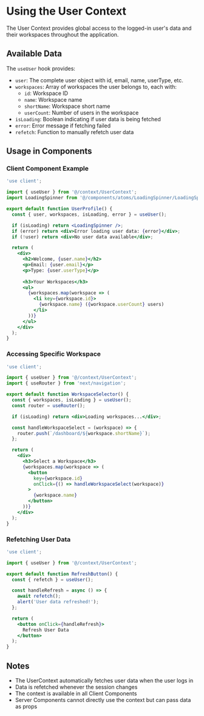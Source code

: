 # Using the User Context

The User Context provides global access to the logged-in user's data and their workspaces throughout the application.

## Available Data

The `useUser` hook provides:
- `user`: The complete user object with id, email, name, userType, etc.
- `workspaces`: Array of workspaces the user belongs to, each with:
  - `id`: Workspace ID
  - `name`: Workspace name
  - `shortName`: Workspace short name
  - `userCount`: Number of users in the workspace
- `isLoading`: Boolean indicating if user data is being fetched
- `error`: Error message if fetching failed
- `refetch`: Function to manually refetch user data

## Usage in Components

### Client Component Example

```jsx
'use client';

import { useUser } from '@/context/UserContext';
import LoadingSpinner from '@/components/atoms/LoadingSpinner/LoadingSpinner';

export default function UserProfile() {
  const { user, workspaces, isLoading, error } = useUser();

  if (isLoading) return <LoadingSpinner />;
  if (error) return <div>Error loading user data: {error}</div>;
  if (!user) return <div>No user data available</div>;

  return (
    <div>
      <h2>Welcome, {user.name}</h2>
      <p>Email: {user.email}</p>
      <p>Type: {user.userType}</p>
      
      <h3>Your Workspaces</h3>
      <ul>
        {workspaces.map(workspace => (
          <li key={workspace.id}>
            {workspace.name} ({workspace.userCount} users)
          </li>
        ))}
      </ul>
    </div>
  );
}
```

### Accessing Specific Workspace

```jsx
'use client';

import { useUser } from '@/context/UserContext';
import { useRouter } from 'next/navigation';

export default function WorkspaceSelector() {
  const { workspaces, isLoading } = useUser();
  const router = useRouter();

  if (isLoading) return <div>Loading workspaces...</div>;

  const handleWorkspaceSelect = (workspace) => {
    router.push(`/dashboard/${workspace.shortName}`);
  };

  return (
    <div>
      <h3>Select a Workspace</h3>
      {workspaces.map(workspace => (
        <button
          key={workspace.id}
          onClick={() => handleWorkspaceSelect(workspace)}
        >
          {workspace.name}
        </button>
      ))}
    </div>
  );
}
```

### Refetching User Data

```jsx
'use client';

import { useUser } from '@/context/UserContext';

export default function RefreshButton() {
  const { refetch } = useUser();

  const handleRefresh = async () => {
    await refetch();
    alert('User data refreshed!');
  };

  return (
    <button onClick={handleRefresh}>
      Refresh User Data
    </button>
  );
}
```

## Notes

- The UserContext automatically fetches user data when the user logs in
- Data is refetched whenever the session changes
- The context is available in all Client Components
- Server Components cannot directly use the context but can pass data as props